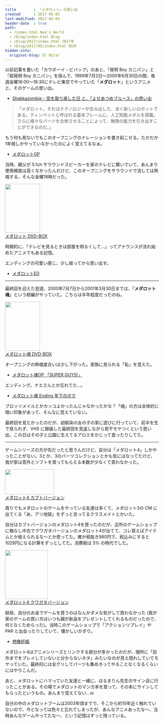 ```yaml
---
title        : 「メダロット」の思い出
created      : 2017-05-03
last-modified: 2017-05-03
header-date  : true
path:
  - /index.html Neo's World
  - /blog/index.html Blog
  - /blog/2017/index.html 2017年
  - /blog/2017/05/index.html 05月
hidden-info:
  original-blog: El Mylar
---
```


以前記事を書いた「カウボーイ・ビバップ」のあと、「発明 Boy カニパン」と「超発明 Boy カニパン」を挟んで、1999年7月2日～2000年6月30日の間、毎週金曜18:00～18:30にテレビ東京でやっていた「**メダロット**」というアニメと、そのゲームの思い出。

- [Shakkazombie - 空を取り戻した日 と、「よせあつめブルース」の思い出](/blog/2016/08/23-01.html)

> 「メダロット。それはテクノロジーが生み出した、全く新しいロボットである。ティンペットと呼ばれる基本フレームに、人工知能メダルを搭載。さらに様々なパーツを合体させることによって、無限の能力を引き出すことができるのだ。」

もう何も見ないでもこのオープニングのナレーションを書き起こせる。たかだか1年弱しかやっていなかったのによく覚えてるなぁ。

- [メダロットOP](https://youtube.com/watch?v=skqNWboqwyw)

当時、親父が 5.1ch サラウンドスピーカーを家のテレビに繋いでいて、あんまり使用頻度は高くなかったんだけど、このオープニングをサラウンドで流しては熱唱する、そんな金曜18時だった。

<div class="ad-amazon">
  <div class="ad-amazon-image">
    <a href="https://www.amazon.co.jp/dp/B07X4H1TGN?tag=neos21-22&amp;linkCode=osi&amp;th=1&amp;psc=1">
      <img src="https://m.media-amazon.com/images/I/51zqBmn0SpL._SL160_.jpg" width="114" height="160">
    </a>
  </div>
  <div class="ad-amazon-info">
    <div class="ad-amazon-title">
      <a href="https://www.amazon.co.jp/dp/B07X4H1TGN?tag=neos21-22&amp;linkCode=osi&amp;th=1&amp;psc=1">メダロット DVD-BOX</a>
    </div>
  </div>
</div>

時期的に、「テレビを見るときは部屋を明るくして…」ってアナウンスが流れ始めたアニメでもある記憶。

エンディングの可愛い感じ、少し経ってから思い出す。

- [メダロットED](https://youtube.com/watch?v=7-wdsSHzJhU)

---

最終回を迎えた翌週、2000年7月7日から2001年3月30日までは、「**メダロット魂**」という続編がやっていた。こちらは半年程度だったのね。

<div class="ad-amazon">
  <div class="ad-amazon-image">
    <a href="https://www.amazon.co.jp/dp/B07X7J21BM?tag=neos21-22&amp;linkCode=osi&amp;th=1&amp;psc=1">
      <img src="https://m.media-amazon.com/images/I/516JIIfF11L._SL160_.jpg" width="114" height="160">
    </a>
  </div>
  <div class="ad-amazon-info">
    <div class="ad-amazon-title">
      <a href="https://www.amazon.co.jp/dp/B07X7J21BM?tag=neos21-22&amp;linkCode=osi&amp;th=1&amp;psc=1">メダロット魂 DVD-BOX</a>
    </div>
  </div>
</div>

オープニングの熱唱度合いは少し下がった。家族に見られる「恥」を覚えた。

- [メダロット魂OP 「SUPER GUYS!」](https://youtube.com/watch?v=KuxYyRTRp9E)

エンディング。ナエさんとか忘れてた…。

- [メダロット魂 Ending 年下のボク](https://youtube.com/watch?v=n8YYgjhxoLw)

ブロッソメイルとかカッコよかったんじゃなかったかな？「魂」の方は全体的に暗い印象があって、そんなに覚えていない。

最終回を見たかったのだが、幼馴染の女の子の家に遊びに行っていて、前半を生で見られず、VHS に録画した最終回を見返しながら若干モヤつくという思い出。この日はその子と公園に生えてるアロエをかじって食ったりしてた。

---

ゲームシリーズの方が先だったと思うんだけど、自分は「メダロット4」しかやったことがない。3とか、3のパーツコレクションとかも気にはなってたけど、我が家は意外とソフトを買ってもらえる本数が少なくて買わなかった。

<div class="ad-amazon">
  <div class="ad-amazon-image">
    <a href="https://www.amazon.co.jp/dp/B000069T38?tag=neos21-22&amp;linkCode=osi&amp;th=1&amp;psc=1">
      <img src="https://m.media-amazon.com/images/I/51NkTBqCCUL._SL160_.jpg" width="160" height="82">
    </a>
  </div>
  <div class="ad-amazon-info">
    <div class="ad-amazon-title">
      <a href="https://www.amazon.co.jp/dp/B000069T38?tag=neos21-22&amp;linkCode=osi&amp;th=1&amp;psc=1">メダロット4 カブトバージョン</a>
    </div>
  </div>
</div>

周りでもメダロットのゲームをやっている友達は多くて、メダロット3の CM に出てくる「あ、アリ地獄」をずっと言ってるクラスメイトとかいた。

自分はカブトバージョンのメダロット4を買ったのだが、近所のゲームショップに箱なし中古でクワガタバージョンのメダロット4が出てて、コレ買えばアイテムとか揃えられるな～とか思ってた。確か税抜き980円で、税込みにすると1029円になる計算をずっとしてた。消費税は 5% の時代でした。

<div class="ad-amazon">
  <div class="ad-amazon-image">
    <a href="https://www.amazon.co.jp/dp/B000069T39?tag=neos21-22&amp;linkCode=osi&amp;th=1&amp;psc=1">
      <img src="https://m.media-amazon.com/images/I/314Qm3RBfkL._SL160_.jpg" width="140" height="160">
    </a>
  </div>
  <div class="ad-amazon-info">
    <div class="ad-amazon-title">
      <a href="https://www.amazon.co.jp/dp/B000069T39?tag=neos21-22&amp;linkCode=osi&amp;th=1&amp;psc=1">メダロット4 クワガタバージョン</a>
    </div>
  </div>
</div>

結局、自分のお金でゲームを買うのはなんかダメな気がして買わなかった (我が家のゲームの買い方はいつも親が新品をプレゼントしてくれるものだったので、何となくためらった)。当時このゲームショップで「アクションリプレイ」や PAR と出会ったりしていて、懐かしいかぎり。

- [想像妊娠](/blog/2017/01/16-02.html)

メダロット4はアニメシリーズとリンクする部分が多かったのだが、随所に「前作までをプレイしていないと分からないネタ」みたいなのが見え隠れしていてモヤっていた。最終的には全クリしてパーツも集めきってやることなくなるくらいにはやりこんだ。

あと、メダロットにハマっていた友達と一緒に、ほるまりん先生のサイン会に行ったことがある。その場でメダロットのマンガ本を買って、その本にサインしてもらったというもの。あんまり覚えてない…ｗ

自分の中のメダロットブームは2003年頃までで、そこから約15年近く触れていないので、今となっては色々と忘れてしまったが、あんなアニメあったな～、当時あんなゲームやってたな～、という記憶はずっと残っている。

